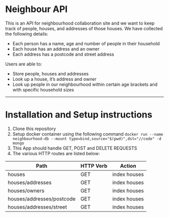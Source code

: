 # Neighbour API
This is an API for neighbourhood collaboration site and we want to keep track of people, houses, and addresses of those houses. 
We have collected the following details:
   - Each person has a name, age and number of people in their household
   - Each house has an address and an owner
   - Each address has a postcode and street address

Users are able to:
   - Store people, houses and addresses
   - Look up a house, it’s address and owner
   - Look up people in our neighbourhood within certain age brackets and with specific household sizes

***
# Installation and Setup instructions
1. Clone this repository
2. Setup docker container using the following command
```docker run --name neighbourhood-db --mount type=bind,source="$(pwd)",dst="//code" -d mongo```
3. This App should handle GET, POST and DELETE REQUESTS
4. The various HTTP routes are listed below:

| Path | HTTP Verb | Action |
|--|--|--|
| houses | GET | index houses |
| houses/addresses | GET | index houses |
| houses/owners | GET | index houses |
| houses/addresses/postcode | GET | index houses |
| houses/addresses/street | GET | index houses |
